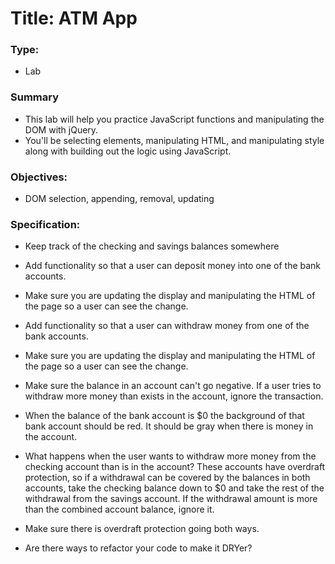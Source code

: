 # Title: ATM App

### Type:
- Lab

### Summary
- This lab will help you practice JavaScript functions and manipulating the DOM with jQuery.
- You'll be selecting elements, manipulating HTML, and manipulating style along
with building out the logic using JavaScript.

### Objectives:
- DOM selection, appending, removal, updating

### Specification:

* Keep track of the checking and savings balances somewhere
* Add functionality so that a user can deposit money into one of the bank accounts.
* Make sure you are updating the display and manipulating the HTML of the page
so a user can see the change.
* Add functionality so that a user can withdraw money from one of the bank accounts.
* Make sure you are updating the display and manipulating the HTML of the page
so a user can see the change.
* Make sure the balance in an account can't go negative. If a user tries to
withdraw more money than exists in the account, ignore the transaction.
* When the balance of the bank account is $0 the background of that bank account
should be red. It should be gray when there is money in the account.

* What happens when the user wants to withdraw more money from the checking
account than is in the account? These accounts have overdraft protection, so if
a withdrawal can be covered by the balances in both accounts, take the checking
balance down to $0 and take the rest of the withdrawal from the savings account.
If the withdrawal amount is more than the combined account balance, ignore it.

* Make sure there is overdraft protection going both ways.
* Are there ways to refactor your code to make it DRYer?
